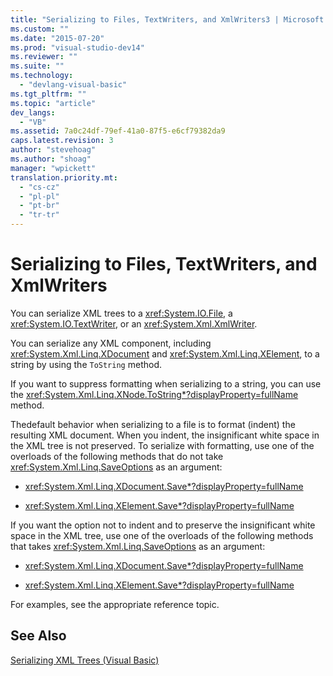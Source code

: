 ```yaml
---
title: "Serializing to Files, TextWriters, and XmlWriters3 | Microsoft Docs"
ms.custom: ""
ms.date: "2015-07-20"
ms.prod: "visual-studio-dev14"
ms.reviewer: ""
ms.suite: ""
ms.technology: 
  - "devlang-visual-basic"
ms.tgt_pltfrm: ""
ms.topic: "article"
dev_langs: 
  - "VB"
ms.assetid: 7a0c24df-79ef-41a0-87f5-e6cf79382da9
caps.latest.revision: 3
author: "stevehoag"
ms.author: "shoag"
manager: "wpickett"
translation.priority.mt: 
  - "cs-cz"
  - "pl-pl"
  - "pt-br"
  - "tr-tr"
---
```

# Serializing to Files, TextWriters, and XmlWriters
You can serialize XML trees to a <xref:System.IO.File>, a <xref:System.IO.TextWriter>, or an <xref:System.Xml.XmlWriter>.  
  
 You can serialize any XML component, including <xref:System.Xml.Linq.XDocument> and <xref:System.Xml.Linq.XElement>, to a string by using the `ToString` method.  
  
 If you want to suppress formatting when serializing to a string, you can use the <xref:System.Xml.Linq.XNode.ToString*?displayProperty=fullName> method.  
  
 Thedefault behavior when serializing to a file is to format (indent) the resulting XML document. When you indent, the insignificant white space in the XML tree is not preserved. To serialize with formatting, use one of the overloads of the following methods that do not take <xref:System.Xml.Linq.SaveOptions> as an argument:  
  
-   <xref:System.Xml.Linq.XDocument.Save*?displayProperty=fullName>  
  
-   <xref:System.Xml.Linq.XElement.Save*?displayProperty=fullName>  
  
 If you want the option not to indent and to preserve the insignificant white space in the XML tree, use one of the overloads of the following methods that takes <xref:System.Xml.Linq.SaveOptions> as an argument:  
  
-   <xref:System.Xml.Linq.XDocument.Save*?displayProperty=fullName>  
  
-   <xref:System.Xml.Linq.XElement.Save*?displayProperty=fullName>  
  
 For examples, see the appropriate reference topic.  
  
## See Also  
 [Serializing XML Trees (Visual Basic)](../../../../visual-basic/programming-guide/concepts/linq/serializing-xml-trees.md)